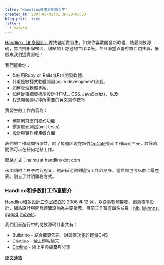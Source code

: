 ```yaml
---
title: "Handlino徵求暑期實習生"
created_at: 2007-06-01T01:36:28+08:00
blog_post:  true
filter:
  - maruku
---
```


[Handlino（和多設計）](#intro)要找暑期實習生。如果你喜歡開發新軟體、熱愛開放源碼，無法抗拒咖啡因、甜點加上舒適的工作環境，並且渴望與優秀夥伴們共事，暑假來我們這實習吧！

我們能教你：

* 如何用Ruby on Rails或Perl開發軟體、
* 什麼是敏捷式軟體開發(agile development)流程、
* 如何管理軟體專案、
* 如何從事網頁標準設計(HTML, CSS, JavaScript)，以及
* 程式開發過程中所需要的英文寫作技巧

實習生的工作內容為：

* 撰寫網頁應用程式功能
* 撰寫單元測試(unit tests)
* 設計與實作使用者介面

我們的工作時間很彈性，除了每週固定在新竹[OpCafé](http://opcafe.net/)見面工作兩到三天，其餘時間你可以在任何地點工作。

聯絡方式：naimu at handlino dot com

來函請附上百字內的短文，扼要描述你對這份工作的期許。當然你也可以附上履歷表。別忘了註明聯絡方式。

<a id="intro"></a>

### Handlino和多設計工作室簡介

[Handlino和多設計工作室](http://handlino.com/)成立於 2006 年 12 月，以從事軟體開發、網頁標準設計、網站設計與開發顧問諮詢為主要業務。目前工作室有四名成員：[hlb](http://hlb.yichi.org/blog/), [lukhnos](http://lukhnos.org/), [gugod](http://gugod.org/blog/), [ihower](http://ihower.idv.tw/blog/)。

我們目前進行中的開放源碼計畫共有：

* Bulletino - 結合網頁佈告、討論區功能的輕量CMS
* [Chatlino][] - 線上即時聊天
* [Dictlino][] - 線上字典編纂與分享

[Chatlino]: http://code.google.com/p/chatlino/
[Dictlino]: http://code.google.com/p/dictlino/

[原文連結](http://blog.handlino.com/2007/06/handlino.html)
